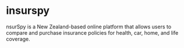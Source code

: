 # insurspy
nsurSpy is a New Zealand-based online platform that allows users to compare and purchase insurance policies for health, car, home, and life coverage.
